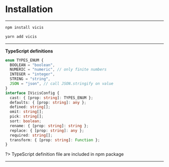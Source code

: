 # Installation

----------

```bash
npm install vicis
```

```bash
yarn add vicis
```

----------

**TypeScript definitions**

```typescript
enum TYPES_ENUM {
  BOOLEAN = "boolean",
  NUMERIC = "numeric", // only finite numbers
  INTEGER = "integer",
  STRING = "string",
  JSON = "json", // call JSON.stringify on value
}
interface IVicisConfig {
  cast: { [prop: string]: TYPES_ENUM };
  defaults: { [prop: string]: any };
  defined: string[];
  omit: string[];
  pick: string[];
  sort: boolean;
  rename: { [prop: string]: string };
  replace: { [prop: string]: any };
  required: string[];
  transform: { [prop: string]: Function };
}
```

?> TypeScript definition file are included in npm package

----------
